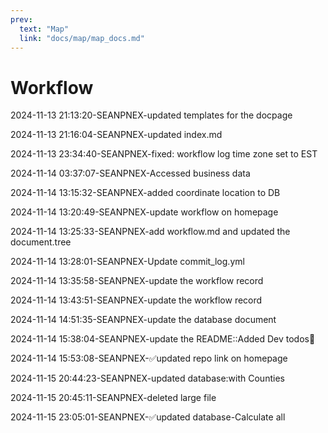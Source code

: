 ```yaml
---
prev:
  text: "Map"
  link: "docs/map/map_docs.md"
---
```

# Workflow

2024-11-13 21:13:20-SEANPNEX-updated templates for the docpage

2024-11-13 21:16:04-SEANPNEX-updated index.md

2024-11-13 23:34:40-SEANPNEX-fixed: workflow log time zone set to EST

2024-11-14 03:37:07-SEANPNEX-Accessed business data

2024-11-14 13:15:32-SEANPNEX-added coordinate location to DB

2024-11-14 13:20:49-SEANPNEX-update workflow on homepage

2024-11-14 13:25:33-SEANPNEX-add workflow.md and updated the document.tree

2024-11-14 13:28:01-SEANPNEX-Update commit_log.yml

2024-11-14 13:35:58-SEANPNEX-update the workflow record

2024-11-14 13:43:51-SEANPNEX-update the workflow record

2024-11-14 14:51:35-SEANPNEX-update the database document

2024-11-14 15:38:04-SEANPNEX-update the README::Added Dev todos:bookmark:

2024-11-14 15:53:08-SEANPNEX-:white_check_mark:updated repo link on homepage

2024-11-15 20:44:23-SEANPNEX-updated database:with Counties

2024-11-15 20:45:11-SEANPNEX-deleted large file

2024-11-15 23:05:01-SEANPNEX-:white_check_mark:updated database-Calculate all

